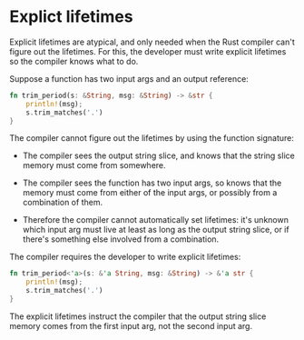 # Explict lifetimes

Explicit lifetimes are atypical, and only needed when the Rust compiler can't figure out the lifetimes. For this, the developer must write explicit lifetimes so the compiler knows what to do.

Suppose a function has two input args and an output reference:

```rust
fn trim_period(s: &String, msg: &String) -> &str {
    println!(msg);
    s.trim_matches('.')
}
```

The compiler cannot figure out the lifetimes by using the function signature:

* The compiler sees the output string slice, and knows that the string slice memory must come from somewhere.
  
* The compiler sees the function has two input args, so knows that the memory must come from either of the input args, or possibly from a combination of them. 
  
* Therefore the compiler cannot automatically set lifetimes: it's unknown which input arg must live at least as long as the output string slice, or if there's something else involved from a combination.

The compiler requires the developer to write explicit lifetimes:

```rust
fn trim_period<'a>(s: &'a String, msg: &String) -> &'a str {
    println!(msg);
    s.trim_matches('.')
}
```

The explicit lifetimes instruct the compiler that the output string slice memory comes from the first input arg, not the second input arg.
